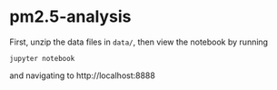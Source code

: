 # pm2.5-analysis
First, unzip the data files in `data/`, then view the notebook by running
```
jupyter notebook
```
and navigating to http://localhost:8888
